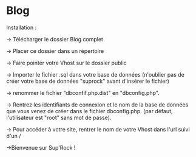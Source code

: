 # Blog

Installation :

-> Télécharger le dossier Blog complet

-> Placer ce dossier dans un répertoire 

-> Faire pointer votre Vhost sur le dossier public

-> Importer le fichier .sql dans votre base de données (n'oublier pas de créer votre base de données "suprock" avant d'insérer le fichier)

-> renommer le fichier "dbconfif.php.dist" en "dbconfig.php".

-> Rentrez les identifiants de connexion et le nom de la base de données que vous venez de créer dans le fichier dbconfig.php. (par défaut, l'utilisateur est "root" sans mot de passe).


-> Pour accéder à votre site, rentrer le nom de votre Vhost dans l'url suivi d'un /

->Bienvenue sur Sup'Rock !
